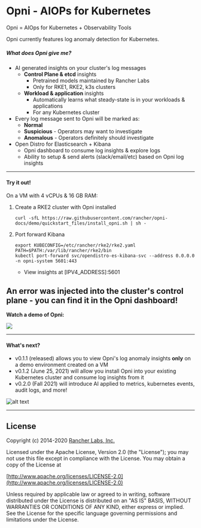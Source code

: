 # Opni - AIOPs for Kubernetes

Opni = AIOps for Kubernetes + Observability Tools

Opni currently features log anomaly detection for Kubernetes.

##### What does Opni give me?
* AI generated insights on your cluster's log messages
  * **Control Plane & etcd** insights
    * Pretrained models maintained by Rancher Labs
    * Only for RKE1, RKE2, k3s clusters
  * **Workload & application** insights
    * Automatically learns what steady-state is in your workloads & applications
    * For any Kubernetes cluster  
* Every log message sent to Opni will be marked as:
  * **Normal**
  * **Suspicious** - Operators may want to investigate
  * **Anomalous** - Operators definitely should investigate  
* Open Distro for Elasticsearch + Kibana 
  * Opni dashboard to consume log insights & explore logs 
  * Ability to setup & send alerts (slack/email/etc) based on Opni log insights

----
#### Try it out!
On a VM with 4 vCPUs & 16 GB RAM:
1. Create a RKE2 cluster with Opni installed
    ```
    curl -sfL https://raw.githubusercontent.com/rancher/opni-docs/demo/quickstart_files/install_opni.sh | sh -
    ```
2. Port forward Kibana
    ```
    export KUBECONFIG=/etc/rancher/rke2/rke2.yaml PATH=$PATH:/var/lib/rancher/rke2/bin
    kubectl port-forward svc/opendistro-es-kibana-svc --address 0.0.0.0 -n opni-system 5601:443
    ```
    * View insights at [IPV4_ADDRESS]:5601

An error was injected into the cluster's control plane - you can find it in the Opni dashboard! 
----

**Watch a demo of Opni:**

[![](https://opni-public.s3.us-east-2.amazonaws.com/opni_youtube_gh.png)](https://youtu.be/DQVBwMaO_o0)
____
#### What's next?

 * v0.1.1 (released) allows you to view Opni's log anomaly insights **only** on a demo environment created on a VM
 * v0.1.2 (June 25, 2021) will allow you install Opni into your existing Kubernetes cluster and consume log insights from it
 * v0.2.0 (Fall 2021) will introduce AI applied to metrics, kubernetes events, audit logs, and more! 


![alt text](https://opni-public.s3.us-east-2.amazonaws.com/Opni-user-scenarios.png)

----


## License

Copyright (c) 2014-2020 [Rancher Labs, Inc.](http://rancher.com)

Licensed under the Apache License, Version 2.0 (the "License");
you may not use this file except in compliance with the License.
You may obtain a copy of the License at

[http://www.apache.org/licenses/LICENSE-2.0](http://www.apache.org/licenses/LICENSE-2.0)

Unless required by applicable law or agreed to in writing, software
distributed under the License is distributed on an "AS IS" BASIS,
WITHOUT WARRANTIES OR CONDITIONS OF ANY KIND, either express or implied.
See the License for the specific language governing permissions and
limitations under the License.

